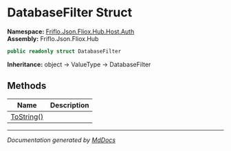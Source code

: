 ﻿<!--  
  <auto-generated>   
    The contents of this file were generated by a tool.  
    Changes to this file may be list if the file is regenerated  
  </auto-generated>   
-->

# DatabaseFilter Struct

**Namespace:** [Friflo.Json.Fliox.Hub.Host.Auth](../index.md)  
**Assembly:** Friflo.Json.Fliox.Hub

```csharp
public readonly struct DatabaseFilter
```

**Inheritance:** object → ValueType → DatabaseFilter

## Methods

| Name                              | Description |
| --------------------------------- | ----------- |
| [ToString()](methods/ToString.md) |             |

___

*Documentation generated by [MdDocs](https://github.com/ap0llo/mddocs)*
